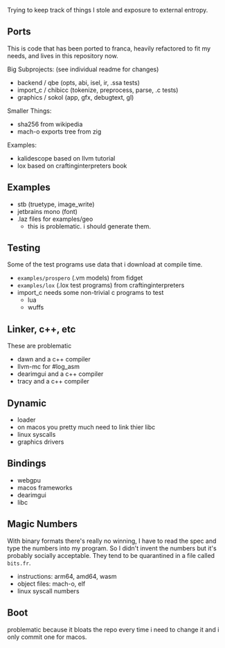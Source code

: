 Trying to keep track of things I stole and exposure to external entropy. 

## Ports

This is code that has been ported to franca, heavily refactored to fit my needs, 
and lives in this repository now. 

Big Subprojects: (see individual readme for changes)

- backend / qbe (opts, abi, isel, ir, .ssa tests)
- import_c / chibicc (tokenize, preprocess, parse, .c tests)
- graphics / sokol (app, gfx, debugtext, gl)

Smaller Things: 

- sha256 from wikipedia
- mach-o exports tree from zig

Examples:

- kalidescope based on llvm tutorial
- lox based on craftinginterpreters book

## Examples

- stb (truetype, image_write)
- jetbrains mono (font)
- .laz files for examples/geo
  - this is problematic. i should generate them. 

## Testing

Some of the test programs use data that i download at compile time. 

- `examples/prospero` (.vm models) from fidget
- `examples/lox` (.lox test programs) from craftinginterpreters
- import_c needs some non-trivial c programs to test
  - lua
  - wuffs

## Linker, c++, etc

These are problematic

- dawn and a c++ compiler
- llvm-mc for #log_asm
- dearimgui and a c++ compiler
- tracy and a c++ compiler

## Dynamic

- loader
- on macos you pretty much need to link thier libc
- linux syscalls
- graphics drivers

## Bindings

- webgpu
- macos frameworks
- dearimgui
- libc

## Magic Numbers

With binary formats there's really no winning, I have to read the spec and type the numbers 
into my program. So I didn't invent the numbers but it's probably socially acceptable. 
They tend to be quarantined in a file called `bits.fr`. 

- instructions: arm64, amd64, wasm
- object files: mach-o, elf
- linux syscall numbers

## Boot

problematic because it bloats the repo every time i need to change it 
and i only commit one for macos. 
